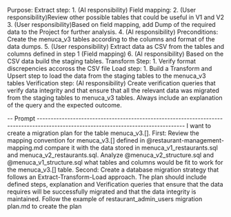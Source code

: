Purpose: 
Extract step:
    1. (AI responsibility) Field mapping:
    2. (User responsibility)Review other possible tables that could be useful in V1 and V2
    3. (User responsibility)Based on field mapping, add Dump of the required data to the Project for further analysis.
    4. (AI responsibility) Preconditions: Create the menuca_v3 tables according to the columns and format of the data dumps.
    5. (User responsibility) Extract data as CSV from the tables and columns defined in step 1 (Field mapping) 
    6. (AI responsibility) Based on the CSV data build the staging tables.
Transform Step:
    1. Verify format discrepencies accoross the CSV file
Load step: 
    1. Build a Transform and Upsert step to load the data from the staging tables to the menuca_v3 tables
Verification step: 
    (AI responsibility) Create verification queries that verify data integrity and that ensure that all the relevant data was migrated from the staging tables to menuca_v3 tables. Always include an explanation of the query and the expected outcome.


-- Prompt -----------------------------------------------------------------------------------------------------------------------------------
I want to create a migration plan for the table menuca_v3.[]. 
First: Review the mapping convention for menuca_v3.[] defined in @restaurant-management-mapping.md compare it with the data stored in menuca_v1_restaurants.sql and menuca_v2_restaurants.sql. Analyze @menuca_v2_structure.sql and @menuca_v1_structure.sql what tables and columns would be fit to work for the  menuca_v3.[] table.
Second: Create a database migration strategy that follows an Extract-Transform-Load approach. The plan should include defined steps, explanation and Verification queries that ensure that the data requires will be successfully migrated and that the data integrity is maintained. Follow the example of restaurant_admin_users migration plan.md to create the plan













